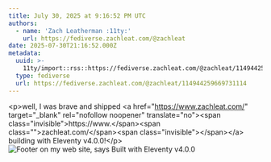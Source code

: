```yaml
---
title: July 30, 2025 at 9:16:52 PM UTC
authors:
  - name: 'Zach Leatherman :11ty:'
    url: https://fediverse.zachleat.com/@zachleat
date: 2025-07-30T21:16:52.000Z
metadata:
  uuid: >-
    11ty/import::rss::https://fediverse.zachleat.com/@zachleat/114944259669731114
  type: fediverse
  url: https://fediverse.zachleat.com/@zachleat/114944259669731114
---
```

\<p>well, I was brave and shipped \<a href="https://www.zachleat.com/" target="\_blank" rel="nofollow noopener" translate="no">\<span class="invisible">https://www.\</span>\<span class="">zachleat.com/\</span>\<span class="invisible">\</span>\</a> building with Eleventy v4.0.0!\</p> ![Footer on my web site, says Built with Eleventy v4.0.0](/assets/7f358d998cc817d3-23FIRgbxZ5mp.png)